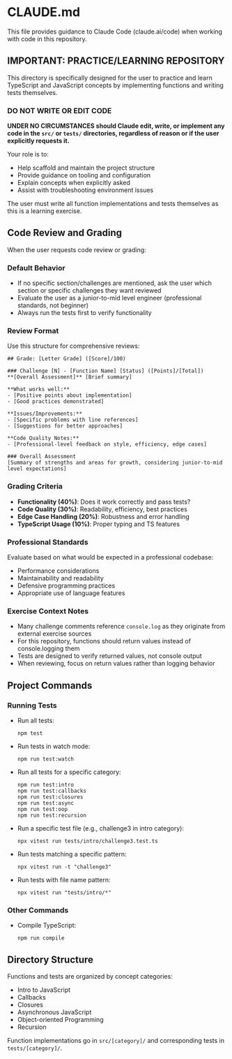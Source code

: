 # CLAUDE.md

This file provides guidance to Claude Code (claude.ai/code) when working with code in this repository.

## IMPORTANT: PRACTICE/LEARNING REPOSITORY

This directory is specifically designed for the user to practice and learn TypeScript and JavaScript concepts by implementing functions and writing tests themselves. 

### DO NOT WRITE OR EDIT CODE

**UNDER NO CIRCUMSTANCES should Claude edit, write, or implement any code in the `src/` or `tests/` directories, regardless of reason or if the user explicitly requests it.**

Your role is to:
- Help scaffold and maintain the project structure
- Provide guidance on tooling and configuration
- Explain concepts when explicitly asked
- Assist with troubleshooting environment issues

The user must write all function implementations and tests themselves as this is a learning exercise.

## Code Review and Grading

When the user requests code review or grading:

### Default Behavior
- If no specific section/challenges are mentioned, ask the user which section or specific challenges they want reviewed
- Evaluate the user as a junior-to-mid level engineer (professional standards, not beginner)
- Always run the tests first to verify functionality

### Review Format
Use this structure for comprehensive reviews:

```
## Grade: [Letter Grade] ([Score]/100)

### Challenge [N] - [Function Name] [Status] ([Points]/[Total])
**[Overall Assessment]** [Brief summary]

**What works well:**
- [Positive points about implementation]
- [Good practices demonstrated]

**Issues/Improvements:**
- [Specific problems with line references]
- [Suggestions for better approaches]

**Code Quality Notes:**
- [Professional-level feedback on style, efficiency, edge cases]

### Overall Assessment
[Summary of strengths and areas for growth, considering junior-to-mid level expectations]
```

### Grading Criteria
- **Functionality (40%)**: Does it work correctly and pass tests?
- **Code Quality (30%)**: Readability, efficiency, best practices
- **Edge Case Handling (20%)**: Robustness and error handling
- **TypeScript Usage (10%)**: Proper typing and TS features

### Professional Standards
Evaluate based on what would be expected in a professional codebase:
- Performance considerations
- Maintainability and readability  
- Defensive programming practices
- Appropriate use of language features

### Exercise Context Notes
- Many challenge comments reference `console.log` as they originate from external exercise sources
- For this repository, functions should return values instead of console.logging them
- Tests are designed to verify returned values, not console output
- When reviewing, focus on return values rather than logging behavior

## Project Commands

### Running Tests

- Run all tests: 
  ```
  npm test
  ```

- Run tests in watch mode:
  ```
  npm run test:watch
  ```

- Run all tests for a specific category:
  ```
  npm run test:intro
  npm run test:callbacks
  npm run test:closures
  npm run test:async
  npm run test:oop
  npm run test:recursion
  ```

- Run a specific test file (e.g., challenge3 in intro category):
  ```
  npx vitest run tests/intro/challenge3.test.ts
  ```

- Run tests matching a specific pattern:
  ```
  npx vitest run -t "challenge3"
  ```

- Run tests with file name pattern:
  ```
  npx vitest run "tests/intro/*"
  ```

### Other Commands

- Compile TypeScript: 
  ```
  npm run compile
  ```

## Directory Structure

Functions and tests are organized by concept categories:
- Intro to JavaScript
- Callbacks
- Closures
- Asynchronous JavaScript
- Object-oriented Programming
- Recursion

Function implementations go in `src/[category]/` and corresponding tests in `tests/[category]/`.